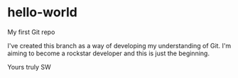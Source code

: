 # hello-world
My first Git repo

I've created this branch as a way of developing my understanding of Git. I'm aiming to become a rockstar developer and this is just the beginning. 

Yours truly
SW
